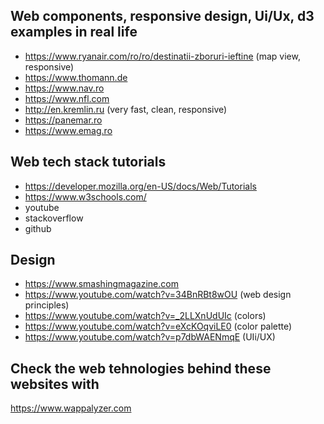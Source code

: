 ## Web components, responsive design, Ui/Ux, d3 examples in real life

- https://www.ryanair.com/ro/ro/destinatii-zboruri-ieftine (map view, responsive)
- https://www.thomann.de
- https://www.nav.ro
- https://www.nfl.com
- http://en.kremlin.ru  (very fast, clean, responsive) 
- https://panemar.ro
- https://www.emag.ro

## Web tech stack tutorials

- https://developer.mozilla.org/en-US/docs/Web/Tutorials
- https://www.w3schools.com/
- youtube
- stackoverflow
- github

## Design

- https://www.smashingmagazine.com
- https://www.youtube.com/watch?v=34BnRBt8wOU (web design principles)
- https://www.youtube.com/watch?v=_2LLXnUdUIc (colors)
- https://www.youtube.com/watch?v=eXcKOqviLE0 (color palette)
- https://www.youtube.com/watch?v=p7dbWAENmqE (UIi/UX)

## Check the web tehnologies behind these websites with

https://www.wappalyzer.com
